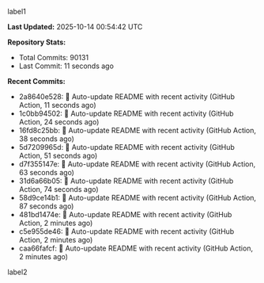 
label1 
<!-- ACTIVITY_START -->
**Last Updated:** 2025-10-14 00:54:42 UTC

**Repository Stats:**
- Total Commits: 90131
- Last Commit: 11 seconds ago

**Recent Commits:**
- 2a8640e528: 🤖 Auto-update README with recent activity (GitHub Action, 11 seconds ago)
- 1c0bb94502: 🤖 Auto-update README with recent activity (GitHub Action, 24 seconds ago)
- 16fd8c25bb: 🤖 Auto-update README with recent activity (GitHub Action, 38 seconds ago)
- 5d7209965d: 🤖 Auto-update README with recent activity (GitHub Action, 51 seconds ago)
- d7f355147e: 🤖 Auto-update README with recent activity (GitHub Action, 63 seconds ago)
- 31d6a66b05: 🤖 Auto-update README with recent activity (GitHub Action, 74 seconds ago)
- 58d9ce14b1: 🤖 Auto-update README with recent activity (GitHub Action, 87 seconds ago)
- 481bd1474e: 🤖 Auto-update README with recent activity (GitHub Action, 2 minutes ago)
- c5e955de46: 🤖 Auto-update README with recent activity (GitHub Action, 2 minutes ago)
- caa66fafcf: 🤖 Auto-update README with recent activity (GitHub Action, 2 minutes ago)
<!-- ACTIVITY_END -->

label2
